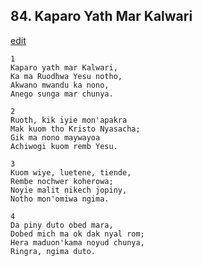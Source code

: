 
## 84.  Kaparo Yath Mar Kalwari
[edit](https://docs.google.com/document/d/1nU4N7QsAP_B4vOmiRTTJDirHOmMAQn1Q/edit?mode=html)



    1
    Kaparo yath mar Kalwari,
    Ka ma Ruodhwa Yesu notho,
    Akwano mwandu ka nono,
    Anego sunga mar chunya.

    2
    Ruoth, kik iyie mon'apakra
    Mak kuom tho Kristo Nyasacha;
    Gik ma nono maywayoa
    Achiwogi kuom remb Yesu.

    3
    Kuom wiye, luetene, tiende,
    Rembe nochwer koherowa;
    Noyie malit nikech jopiny,
    Notho mon'omiwa ngima.

    4
    Da piny duto obed mara,
    Dobed mich ma ok dak nyal rom;
    Hera maduon'kama noyud chunya, 
    Ringra, ngima duto.

